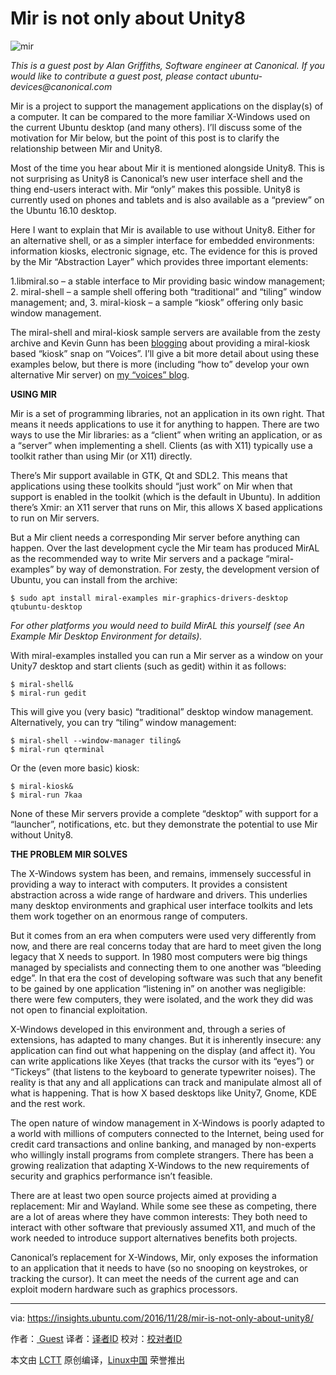 Mir is not only about Unity8
============================================================

 ![mir](https://insights.ubuntu.com/wp-content/uploads/2cf2/MIR.png) 

_This is a guest post by Alan Griffiths, Software engineer at Canonical. If you would like to contribute a guest post, please contact ubuntu-devices@canonical.com_

Mir is a project to support the management applications on the display(s) of a computer. It can be compared to the more familiar X-Windows used on the current Ubuntu desktop (and many others). I’ll discuss some of the motivation for Mir below, but the point of this post is to clarify the relationship between Mir and Unity8.

Most of the time you hear about Mir it is mentioned alongside Unity8\. This is not surprising as Unity8 is Canonical’s new user interface shell and the thing end-users interact with. Mir “only” makes this possible. Unity8 is currently used on phones and tablets and is also available as a “preview” on the Ubuntu 16.10 desktop.

Here I want to explain that Mir is available to use without Unity8\. Either for an alternative shell, or as a simpler interface for embedded environments: information kiosks, electronic signage, etc. The evidence for this is proved by the Mir “Abstraction Layer” which provides three important elements:

1.libmiral.so – a stable interface to Mir providing basic window management;
2\. miral-shell – a sample shell offering both “traditional” and “tiling” window management; and,
3\. miral-kiosk – a sample “kiosk” offering only basic window management.

The miral-shell and miral-kiosk sample servers are available from the zesty archive and Kevin Gunn has been [blogging][1] about providing a miral-kiosk based “kiosk” snap on “Voices”. I’ll give a bit more detail about using these examples below, but there is more (including “how to” develop your own alternative Mir server) on [my “voices” blog][2].

**USING MIR**

Mir is a set of programming libraries, not an application in its own right. That means it needs applications to use it for anything to happen. There are two ways to use the Mir libraries: as a “client” when writing an application, or as a “server” when implementing a shell. Clients (as with X11) typically use a toolkit rather than using Mir (or X11) directly.

There’s Mir support available in GTK, Qt and SDL2\. This means that applications using these toolkits should “just work” on Mir when that support is enabled in the toolkit (which is the default in Ubuntu). In addition there’s Xmir: an X11 server that runs on Mir, this allows X based applications to run on Mir servers.

But a Mir client needs a corresponding Mir server before anything can happen. Over the last development cycle the Mir team has produced MirAL as the recommended way to write Mir servers and a package “miral-examples” by way of demonstration. For zesty, the development version of Ubuntu, you can install from the archive:

```
$ sudo apt install miral-examples mir-graphics-drivers-desktop qtubuntu-desktop
```

_For other platforms you would need to build MirAL this yourself (see An Example Mir Desktop Environment for details)._

With miral-examples installed you can run a Mir server as a window on your Unity7 desktop and start clients (such as gedit) within it as follows:

```
$ miral-shell&
$ miral-run gedit
```

This will give you (very basic) “traditional” desktop window management. Alternatively, you can try “tiling” window management:

```
$ miral-shell --window-manager tiling&
$ miral-run qterminal
```

Or the (even more basic) kiosk:

```
$ miral-kiosk&
$ miral-run 7kaa
```

None of these Mir servers provide a complete “desktop” with support for a “launcher”, notifications, etc. but they demonstrate the potential to use Mir without Unity8.

**THE PROBLEM MIR SOLVES**

The X-Windows system has been, and remains, immensely successful in providing a way to interact with computers. It provides a consistent abstraction across a wide range of hardware and drivers. This underlies many desktop environments and graphical user interface toolkits and lets them work together on an enormous range of computers.

But it comes from an era when computers were used very differently from now, and there are real concerns today that are hard to meet given the long legacy that X needs to support.
In 1980 most computers were big things managed by specialists and connecting them to one another was “bleeding edge”. In that era the cost of developing software was such that any benefit to be gained by one application “listening in” on another was negligible: there were few computers, they were isolated, and the work they did was not open to financial exploitation.

X-Windows developed in this environment and, through a series of extensions, has adapted to many changes. But it is inherently insecure: any application can find out what happening on the display (and affect it). You can write applications like Xeyes (that tracks the cursor with its “eyes”) or “Tickeys” (that listens to the keyboard to generate typewriter noises). The reality is that any and all applications can track and manipulate almost all of what is happening. That is how X based desktops like Unity7, Gnome, KDE and the rest work.

The open nature of window management in X-Windows is poorly adapted to a world with millions of computers connected to the Internet, being used for credit card transactions and online banking, and managed by non-experts who willingly install programs from complete strangers. There has been a growing realization that adapting X-Windows to the new requirements of security and graphics performance isn’t feasible.

There are at least two open source projects aimed at providing a replacement: Mir and Wayland. While some see these as competing, there are a lot of areas where they have common interests: They both need to interact with other software that previously assumed X11, and much of the work needed to introduce support alternatives benefits both projects.

Canonical’s replacement for X-Windows, Mir, only exposes the information to an application that it needs to have (so no snooping on keystrokes, or tracking the cursor). It can meet the needs of the current age and can exploit modern hardware such as graphics processors.

--------------------------------------------------------------------------------

via: https://insights.ubuntu.com/2016/11/28/mir-is-not-only-about-unity8/

作者：[ Guest][a]
译者：[译者ID](https://github.com/译者ID)
校对：[校对者ID](https://github.com/校对者ID)

本文由 [LCTT](https://github.com/LCTT/TranslateProject) 原创编译，[Linux中国](https://linux.cn/) 荣誉推出

[a]:https://insights.ubuntu.com/author/guest/
[1]:http://voices.canonical.com/kevin.gunn/
[2]:http://voices.canonical.com/alan.griffiths/
